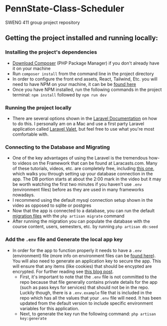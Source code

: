 # PennState-Class-Scheduler
SWENG 411 group project repository

## Getting the project installed and running locally:

### Installing the project's dependencies 
- [Download Composer](https://getcomposer.org/) (PHP Package Manager) if you don't already have it on your machine 
- Run `composer install` from the command line in the project directory 
- In order to configure the front end assets, React, Tailwind, Etc. you will need to have NPM on your machine, it can be be [found here](https://www.npmjs.com/)
- Once you have NPM installed, run the following commands in the project terminal: `npm install` followed by `npm run dev`

### Running the project locally
- There are several options shown in the [Laravel Documentation](https://laravel.com/docs/8.x/installation#your-first-laravel-project) on how to do this. I personally am on a Mac and use a first party Laravel application called [Laravel Valet](https://laravel.com/docs/8.x/valet), but feel free to use what you're most comfortable with. 

### Connecting to the Database and Migrating 
- One of the key advantages of using the Laravel is the tremendous how-to videos on the Framework that can be found at Laracasts.com. Many of these tutorials, videos, etc. are completely free, including [this one](https://laracasts.com/series/laravel-8-from-scratch/episodes/17), which walks you through setting up your database connection in the app. The DB portion starts at about the 2:00 mark in the video but it may be worth watching the first two minutes if you haven't use `.env` (environment files) before as they are used in many frameworks nowadays.  
- I recommend using the default mysql connection setup shown in the video as opposed to sqlite or postgres 
- Now that the app is connected to a database, you can run the default [migration files](https://laravel.com/docs/8.x/migrations) with the `php artisan migrate` command
- After running the migration you can populate the database with the course content, users, semesters, etc. by running `php artisan db:seed`

### Add the `.env` file and Generate the local app key
- In order for the app to function properly it needs to have a `.env` (environment) file (more info on environment files can be [found here](https://dev.to/jakewitcher/using-env-files-for-environment-variables-in-python-applications-55a1)). You will also need to generate an application key to secure the app. This will ensure that any items (like cookies) that should be encypted are encrypted. For further reading see [this blog post](https://tighten.co/blog/app-key-and-you/). 
    - First, it's important to note that the `.env` file is not committed to the repo because that file generally contains private details for the app (such as pass keys for services) that should not be in the repo. Luckily though, there is a `.env.example` file that is included in the repo which has all the values that your `.env` file will need. It has been updated from the default version to include specific environment variables for this application.
    - Next, to generate the key run the following command: `php artisan key:generate`

